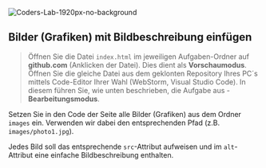 ![Coders-Lab-1920px-no-background](https://user-images.githubusercontent.com/30623667/104709394-2cabee80-571f-11eb-9518-ea6a794e558e.png)


## Bilder (Grafiken) mit Bildbeschreibung einfügen

> Öffnen Sie die Datei `index.html` im jeweiligen Aufgaben-Ordner auf **github.com** (Anklicken der Datei). Dies dient als **Vorschaumodus**. 
> Öffnen Sie die gleiche Datei aus dem geklonten Repository Ihres PC´s mittels Code-Editor Ihrer Wahl (WebStorm, Visual Studio Code). In diesem führen Sie, wie unten beschrieben, die Aufgabe aus - **Bearbeitungsmodus**.

Setzen Sie in den Code der Seite alle Bilder (Grafiken) aus dem Ordner `images` ein. Verwenden wir dabei den entsprechenden Pfad (z.B. `images/photo1.jpg`).

Jedes Bild soll das entsprechende `src`-Attribut aufweisen und im `alt`-Attribut  eine einfache Bildbeschreibung enthalten.

